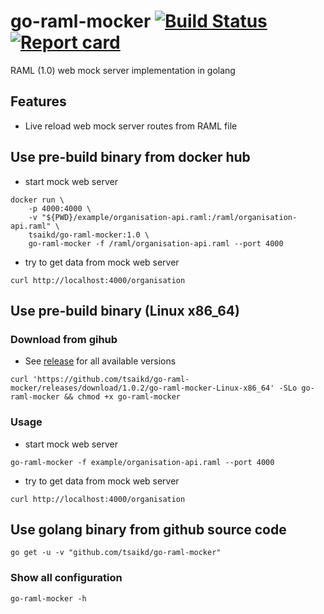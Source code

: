 # go-raml-mocker [![Build Status](https://travis-ci.org/tsaikd/go-raml-mocker.svg?branch=master)](https://travis-ci.org/tsaikd/go-raml-mocker) [![Report card](https://goreportcard.com/badge/github.com/tsaikd/go-raml-mocker)](https://goreportcard.com/report/github.com/tsaikd/go-raml-mocker)

RAML (1.0) web mock server implementation in golang

## Features

* Live reload web mock server routes from RAML file

## Use pre-build binary from docker hub

* start mock web server

```
docker run \
	-p 4000:4000 \
	-v "${PWD}/example/organisation-api.raml:/raml/organisation-api.raml" \
	tsaikd/go-raml-mocker:1.0 \
	go-raml-mocker -f /raml/organisation-api.raml --port 4000
```

* try to get data from mock web server

```
curl http://localhost:4000/organisation
```

## Use pre-build binary (Linux x86_64)

### Download from gihub

* See [release](https://github.com/tsaikd/go-raml-mocker/releases) for all available versions

```
curl 'https://github.com/tsaikd/go-raml-mocker/releases/download/1.0.2/go-raml-mocker-Linux-x86_64' -SLo go-raml-mocker && chmod +x go-raml-mocker
```

### Usage

* start mock web server


```
go-raml-mocker -f example/organisation-api.raml --port 4000
```

* try to get data from mock web server

```
curl http://localhost:4000/organisation
```

## Use golang binary from github source code

```
go get -u -v "github.com/tsaikd/go-raml-mocker"
```

### Show all configuration

```
go-raml-mocker -h
```

